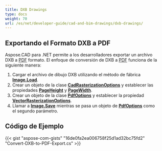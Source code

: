 ```yaml
---
title: DXB Drawings
type: docs
weight: 70
url: /es/net/developer-guide/cad-and-bim-drawings/dxb-drawings/
---
```


## **Exportando el Formato DXB a PDF**

Aspose.CAD para .NET permite a los desarrolladores exportar un archivo DXB a [PDF](https://docs.fileformat.com/pdf/) formato. El enfoque de conversión de DXB a [PDF](https://docs.fileformat.com/pdf/) funciona de la siguiente manera:

1. Cargar el archivo de dibujo DXB utilizando el método de fábrica [**Image.Load**](https://reference.aspose.com/cad/net/aspose.cad.image/load/methods/2).
1. Crear un objeto de la clase [**CadRasterizationOptions**](https://reference.aspose.com/cad/net/aspose.cad.imageoptions/cadrasterizationoptions) y establecer las propiedades [**PageHeight**](https://reference.aspose.com/cad/net/aspose.cad.imageoptions/vectorrasterizationoptions/properties/pageheight) y [**PageWidth**](https://reference.aspose.com/cad/net/aspose.cad.imageoptions/vectorrasterizationoptions/properties/pagewidth).
1. Crear un objeto de la clase [**PdfOptions**](https://reference.aspose.com/cad/net/aspose.cad.imageoptions/pdfoptions) y establecer la propiedad [**VectorRasterizationOptions**](https://reference.aspose.com/cad/net/aspose.cad.imageoptions/vectorrasterizationoptions).
1. Llamar a [**Image.Save**](https://reference.aspose.com/cad/net/aspose.cad/image/methods/save/index) mientras se pasa un objeto de [**PdfOptions**](https://reference.aspose.com/cad/net/aspose.cad.imageoptions/pdfoptions) como el segundo parámetro.

## Código de Ejemplo

{{< gist "aspose-com-gists" "16de0fa2ea006758f25d1ad32bc75fd2" "Convert-DXB-to-PDF-Export.cs" >}}
